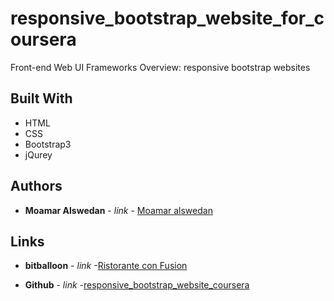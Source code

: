 # responsive_bootstrap_website_for_coursera

Front-end Web UI Frameworks Overview: responsive bootstrap websites

## Built With
* HTML
* CSS 
* Bootstrap3
* jQurey

## Authors

* **Moamar Alswedan** - *link* - [Moamar alswedan](https://github.com/moamar-alswedan)

## Links
* **bitballoon** - *link* -[Ristorante con Fusion](http://bootstrap-coursera.bitballoon.com/)

* **Github** - *link* -[responsive_bootstrap_website_coursera](https://github.com/moamar-alswedan/responsive_bootstrap_website_coursera)